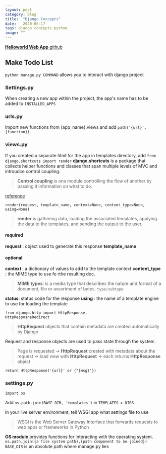 ```yaml
---
layout: post
category: blog
title:  "Django Concepts"
date:   2020-06-17
tags: django concepts python
image: ""
---
```

<a href = "https://github.com/parkyo/helloworld_webapp"><strong>Helloworld Web App</strong> github</a>


## Make Todo List

<code>python manage.py COMMAND</code> allows you to interact with django project

### Settings.py
When creating a new app within the project, the app's name has to be added to <code>INSTALLED_APPS</code>

### urls.py
Import new functions from {app_name}.views and add <code>path('{url}', {function})</code>

### views.py
If you created a separate html for the app in templates directory, add <code>from django.shortcuts import render</code>
<strong>django.shortcuts</strong> is a package that collects helper functions and classes that span multiple levels of MVC and introudce control coupling. 
<blockquote><strong>Control coupling</strong> is one module controlling the flow of another by passing it information on what to do. </blockquote> 

<a href = "https://docs.djangoproject.com/en/3.0/topics/http/shortcuts/">reference</a>


<code>render(request, template_name, context=None, content_type=None, using=None)</code> 
<blockquote><strong>render</strong> is gathering data, loading the associated templates, applying the data to the templates, and sending the output to the user. </blockquote>

#### required
<strong>request </strong>: object used to generate this response
<strong>template_name</strong>

#### optional
<strong>context </strong>: a dictionary of values to add to the template context
<strong>content_type </strong>: the MIME type to use fo rthe resulting doc.
<blockquote><strong>MIME types</strong>: is a media type that describes the nature and format of a document, file or assortment of bytes. <code>type/subtype</code></blockquote>
<strong>status</strong>: status code for the response
<strong>using</strong> : the name of a template engine to use for loading the template

<code>from django.http import HttpResponse, HttpResposneRedirect</code>
<blockquote><strong>HttpRequest</strong> objects that contain metadata are created automatically by Django</blockquote>
Request and response objects are used to pass state through the system.

<blockquote>Page is requested -> <strong>HttpRequest</strong> created with metadata about the request -> load view with <strong>HttpRequest</strong> -> each returns <strong>HttpResponse</strong> object</blockquote>

<code>return HttpResponse('{url}' or {"{msg}"})</code>

### settings.py
<pre><code>import os</code></pre>
Add  <code>os.path.join(BASE_DIR, 'templates')</code> in <code>TEMPLATES > DIRS</code> 

In your live server environment, tell WSGI app what settings file to use
<blockquote>WSGI is the Web Server Gateway Interface that forwards requests to web apps or frameworks in Python</blockquote>
<strong>OS module</strong> provides functions for interacting with the operating system. 
<code>os.path.join({a file system path},{path component to be joined})</code> 
<code>BASE_DIR</code> is an absolute path where manage.py lies
